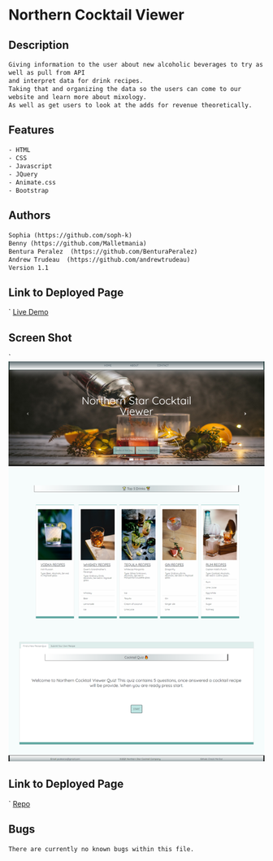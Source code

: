 # Northern Cocktail Viewer 

## Description

    Giving information to the user about new alcoholic beverages to try as well as pull from API 
    and interpret data for drink recipes. 
    Taking that and organizing the data so the users can come to our website and learn more about mixology. 
    As well as get users to look at the adds for revenue theoretically.


## Features

    - HTML 
    - CSS 
    - Javascript 
    - JQuery 
    - Animate.css 
    - Bootstrap


## Authors

    Sophia (https://github.com/soph-k)
    Benny (https://github.com/Malletmania)
    Bentura Peralez  (https://github.com/BenturaPeralez)
    Andrew Trudeau  (https://github.com/andrewtrudeau)
    Version 1.1


## Link to Deployed Page
`
    [Live Demo](https://soph-k.github.io/northern_cocktail_viewer/)


## Screen Shot
`
    ![Preview Of Northern Cocktail Viewer webpage](./assets/images/screenshot.png)

    
## Link to Deployed Page
`
    [Repo](https://github.com/soph-k/northern_cocktail_viewer)

 
## Bugs

    There are currently no known bugs within this file.
